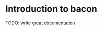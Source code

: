 # Introduction to bacon

TODO: write [great documentation](http://jacobian.org/writing/what-to-write/)
